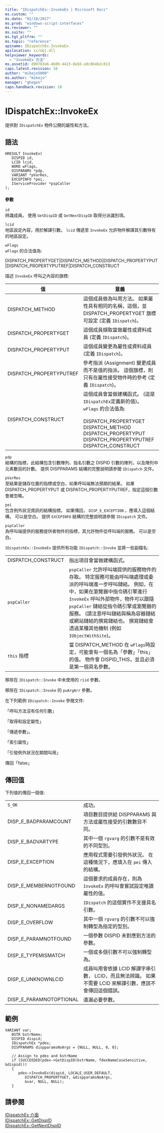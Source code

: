 ```yaml
---
title: "IDispatchEx::InvokeEx | Microsoft Docs"
ms.custom: ""
ms.date: "01/18/2017"
ms.prod: "windows-script-interfaces"
ms.reviewer: ""
ms.suite: ""
ms.tgt_pltfrm: ""
ms.topic: "reference"
apiname: IDispatchEx.InvokeEx
apilocation: scrobj.dll
helpviewer_keywords: 
  - "InvokeEx 方法"
ms.assetid: d90783e6-4b89-4423-8a56-a9c8b4b2c813
caps.latest.revision: 10
author: "mikejo5000"
ms.author: "mikejo"
manager: "ghogen"
caps.handback.revision: 10
---
```

# IDispatchEx::InvokeEx
提供對 `IDispatchEx` 物件公開的屬性和方法。  
  
## 語法  
  
```  
HRESULT InvokeEx(  
   DISPID id,  
   LCID lcid,  
   WORD wFlags,  
   DISPARAMS *pdp,  
   VARIANT *pVarRes,   
   EXCEPINFO *pei,   
   IServiceProvider *pspCaller   
);  
```  
  
#### 參數  
 `id`  
 辨識成員。  使用 `GetDispID` 或 `GetNextDispID` 取得分派識別項。  
  
 `lcid`  
 地區設定內容，用於解譯引數。  `lcid` 傳遞至 `InvokeEx` 允許物件解譯其引數特有的地區設定。  
  
 `wFlags`  
 `wFlags` 的合法值為:  
  
 DISPATCH\_PROPERTYGET&#124;DISPATCH\_METHOD&#124;DISPATCH\_PROPERTYPUT&#124;DISPATCH\_PROPERTYPUTREF&#124;DISPATCH\_CONSTRUCT  
  
 描述 `InvokeEx` 呼叫之內容的旗標:  
  
|值|意義|  
|-------|--------|  
|DISPATCH\_METHOD|這個成員做為叫用方法。  如果屬性具有相同的名稱，這個，並 DISPATCH\_PROPERTYGET 旗標可設定 \(定義 `IDispatch`\)。|  
|DISPATCH\_PROPERTYGET|這個成員擷取當做屬性或資料成員 \(定義 `IDispatch`\)。|  
|DISPATCH\_PROPERTYPUT|這個成員變更為屬性或資料成員 \(定義 `IDispatch`\)。|  
|DISPATCH\_PROPERTYPUTREF|參考指派 \(Assignment\) 變更成員而不是值的指派。  這個旗標，則只有在屬性接受物件時的參考 \(定義 `IDispatch`\)。|  
|DISPATCH\_CONSTRUCT|這個成員會當做建構函式。  \(這是 `IDispatchEx`定義新的值\)。  `wFlags` 的合法值為:<br /><br /> DISPATCH\_PROPERTYGET DISPATCH\_METHOD DISPATCH\_PROPERTYPUT DISPATCH\_PROPERTYPUTREF DISPATCH\_CONSTRUCT|  
  
 `pdp`  
 結構的指標，此結構包含引數陣列、指名引數之 DISPID 引數的陣列，以及陣列中元素數目的計數。  提供 DISPPARAMS 結構的完整說明請參閱 `IDispatch` 文件。  
  
 `pVarRes`  
 至結果是儲存位置的指標或空白，如果呼叫端無法預期的結果。  如果 DISPATCH\_PROPERTYPUT 或 DISPATCH\_PROPERTYPUTREF，指定這個引數會被忽略。  
  
 `pei`  
 包含例外狀況資訊的結構指標。  如果傳回， `DISP_E_EXCEPTION` ，應填入這個結構。  可以是空白。  提供 `EXCEPINFO` 結構的完整說明請參閱 `IDispatch` 文件。  
  
 `pspCaller`  
 為呼叫端提供的服務提供者物件的指標，其允許物件從呼叫端的服務。  可以是空白。  
  
 `IDispatchEx::InvokeEx` 提供所有功能 `IDispatch::Invoke` 並將一些副檔名:  
  
|||  
|-|-|  
|DISPATCH\_CONSTRUCT|指出項目會當做建構函式。|  
|`pspCaller`|`pspCaller` 允許呼叫端提供的服務物件的存取。  特定服務可能由呼叫端處理或委派的呼叫端進一步呼叫鏈結。  例如，在中，如果在瀏覽器中指令碼引擎進行 `InvokeEx` 呼叫外部物件，物件可以跟隨 `pspCaller` 鏈結從指令碼引擎或瀏覽器的服務。  \(請注意呼叫鏈結與稱為容器鏈結或網站鏈結的撰寫鏈結也。  撰寫鏈結會透過某種其他機制 \(例如 `IObjectWithSite`\)。|  
|`this` 指標|當 DISPATCH\_METHOD 在 `wFlags`時設定，可能會有一個名為「參數」「this」的值。  物件會 DISPID\_THIS，並且必須是第一個具名參數。|  
  
 移除在 `IDispatch::Invoke` 中未使用的 `riid` 參數。  
  
 移除在 `IDispatch::Invoke` 的 `puArgArr` 參數。  
  
 在下列範例 `IDispatch::Invoke` 參閱文件:  
  
 「呼叫方法沒有任何引數」  
  
 「取得和設定屬性」  
  
 「傳遞參數」。  
  
 「索引屬性」  
  
 「引發例外狀況在期間叫用」  
  
 傳回「false」  
  
## 傳回值  
 下列值的傳回一個值:  
  
|||  
|-|-|  
|`S_OK`|成功。|  
|DISP\_E\_BADPARAMCOUNT|項目數目提供給 DISPPARAMS 與方法或屬性接受的引數數目不同。|  
|DISP\_E\_BADVARTYPE|其中一個 `rgvarg` 的引數不是有效的不同型別。|  
|DISP\_E\_EXCEPTION|應用程式需要引發例外狀況。  在這種情況下，應填入在 `pei` 傳入的結構。|  
|DISP\_E\_MEMBERNOTFOUND|這個要求的成員存在，則為 `InvokeEx` 的呼叫會嘗試設定唯讀屬性的值。|  
|DISP\_E\_NONAMEDARGS|`IDispatch` 的這個實作不支援具名引數。|  
|DISP\_E\_OVERFLOW|其中一個 `rgvarg` 的引數不可以強制轉型為指定的型別。|  
|DISP\_E\_PARAMNOTFOUND|一個參數 DISPID 未對應到方法的參數。|  
|DISP\_E\_TYPEMISMATCH|一個或多個引數不可以強制轉型為。|  
|DISP\_E\_UNKNOWNLCID|成員叫用會依據 LCID 解譯字串引數， LCID，而且無法辨識。  如果不需要 LCID 來解譯引數，應該不會傳回這個錯誤。|  
|DISP\_E\_PARAMNOTOPTIONAL|遺漏必要參數。|  
  
## 範例  
  
```  
VARIANT var;  
   BSTR bstrName;  
   DISPID dispid;  
   IDispatchEx *pdex;  
   DISPPARAMS dispparamsNoArgs = {NULL, NULL, 0, 0};  
  
   // Assign to pdex and bstrName  
   if (SUCCEEDED(pdex->GetDispID(bstrName, fdexNameCaseSensitive, &dispid)))  
   {  
      pdex->InvokeEx(dispid, LOCALE_USER_DEFAULT,  
         DISPATCH_PROPERTYGET, &dispparamsNoArgs,   
         &var, NULL, NULL);  
   }  
```  
  
## 請參閱  
 [IDispatchEx 介面](../../winscript/reference/idispatchex-interface.md)   
 [IDispatchEx::GetDispID](../../winscript/reference/idispatchex-getdispid.md)   
 [IDispatchEx::GetNextDispID](../../winscript/reference/idispatchex-getnextdispid.md)